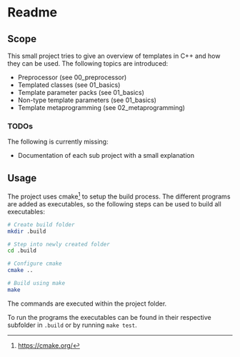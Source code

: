 # Readme

## Scope

This small project tries to give an overview of templates in C++ and how they
can be used. The following topics are introduced:

- Preprocessor (see 00_preprocessor)
- Templated classes (see 01_basics)
- Template parameter packs (see 01_basics)
- Non-type template parameters (see 01_basics)
- Template metaprogramming (see 02_metaprogramming)

### TODOs

The following is currently missing:

- Documentation of each sub project with a small explanation

## Usage

The project uses cmake[^1] to setup the build process. The different programs are
added as executables, so the following steps can be used to build all
executables:

```bash
# Create build folder
mkdir .build

# Step into newly created folder
cd .build

# Configure cmake
cmake ..

# Build using make
make
```

The commands are executed within the project folder.

To run the programs the executables can be found in their respective subfolder
in `.build` or by running `make test`.

[^1]: https://cmake.org/